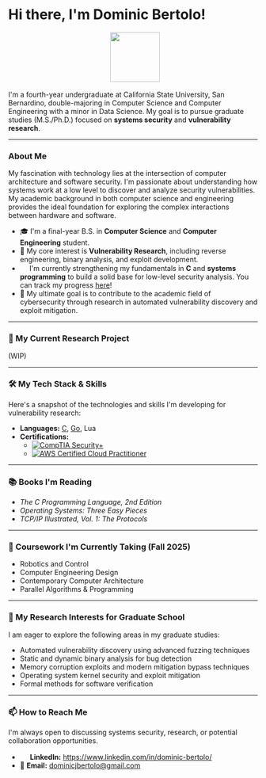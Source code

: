 # Hi there, I'm Dominic Bertolo!

<div align="center">
  <img src="https://omeka-s.csusb.edu/files/asset/3f0f9c0295b4d88b4e52f526966d88b238b6fa95.png" width="100">
</div>

I'm a fourth-year undergraduate at California State University, San Bernardino, double-majoring in Computer Science and Computer Engineering with a minor in Data Science. My goal is to pursue graduate studies (M.S./Ph.D.) focused on **systems security** and **vulnerability research**.

---

### About Me

My fascination with technology lies at the intersection of computer architecture and software security. I'm passionate about understanding how systems work at a low level to discover and analyze security vulnerabilities. My academic background in both computer science and engineering provides the ideal foundation for exploring the complex interactions between hardware and software.

- 🎓 I'm a final-year B.S. in **Computer Science** and **Computer Engineering** student.
- 🔬 My core interest is **Vulnerability Research**, including reverse engineering, binary analysis, and exploit development.
- <img src="https://upload.wikimedia.org/wikipedia/commons/thumb/1/18/C_Programming_Language.svg/1200px-C_Programming_Language.svg.png" width=15> I'm currently strengthening my fundamentals in **C** and **systems programming** to build a solid base for low-level security analysis. You can track my progress [here](https://github.com/djbertolo/learning-c)!
- 📄 My ultimate goal is to contribute to the academic field of cybersecurity through research in automated vulnerability discovery and exploit mitigation.

---

### 🔭 My Current Research Project

(WIP)

---

### 🛠️ My Tech Stack & Skills

Here's a snapshot of the technologies and skills I'm developing for vulnerability research:

* **Languages:** [C](https://github.com/djbertolo/learning-c), [Go](https://github.com/djbertolo/learning-go), Lua
* **Certifications:**
    * [![CompTIA Security+](https://img.shields.io/badge/CompTIA_Security+-SY0--701-blue?style=for-the-badge&logo=comptia)](https://github.com/djbertolo/djbertolo/blob/main/CompTIA%20Security%2B%20Certificate.pdf)
  * [![AWS Certified Cloud Practitioner](https://img.shields.io/badge/AWS_Certified_Cloud_Practitioner-CLF--C01-orange?style=for-the-badge&logo=amazon-aws)](https://github.com/djbertolo/djbertolo/blob/main/AWS%20Certified%20Cloud%20Practitioner%20Certificate.pdf)
    
---

### 📚 Books I'm Reading

* *The C Programming Language, 2nd Edition*
* *Operating Systems: Three Easy Pieces*
* *TCP/IP Illustrated, Vol. 1: The Protocols*

---

### 🏫 Coursework I'm Currently Taking (Fall 2025)

* Robotics and Control
* Computer Engineering Design
* Contemporary Computer Architecture
* Parallel Algorithms & Programming

---


### 🌱 My Research Interests for Graduate School

I am eager to explore the following areas in my graduate studies:

* Automated vulnerability discovery using advanced fuzzing techniques
* Static and dynamic binary analysis for bug detection
* Memory corruption exploits and modern mitigation bypass techniques
* Operating system kernel security and exploit mitigation
* Formal methods for software verification

---

### 📫 How to Reach Me

I'm always open to discussing systems security, research, or potential collaboration opportunities.

* <img src="https://content.linkedin.com/content/dam/me/business/en-us/amp/xbu/linkedin-revised-brand-guidelines/in-logo/fg/brand-inlogo-download-fg-dsk-v01.png/jcr:content/renditions/brand-inlogo-download-fg-dsk-v01-2x.png" width=16> **LinkedIn:** https://www.linkedin.com/in/dominic-bertolo/
* 📧 **Email:** [dominicjbertolo@gmail.com](mailto:dominicjbertolo@gmail.com)
